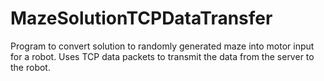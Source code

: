 # MazeSolutionTCPDataTransfer
Program to convert solution to randomly generated maze into motor input for a robot. Uses TCP data packets to transmit the data from the server to the robot.
